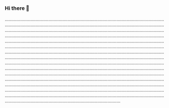 ### Hi there 👋

..............................................................................................................................................................................................................................................................................................................................................................................................................................................................................................................................................................................................................................................................................................................................................................................................................................................................................................................................................................................................................................................................................................................................................................................................................................................................................................................................................................................................................................................................................................................................................................................................................................................................................................................................................................................................................................................................................................................................................................................................................................
